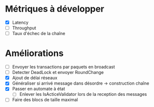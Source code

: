 # Métriques à développer
- [X] Latency
- [ ] Throughput
- [ ] Taux d'échec de la chaîne

# Améliorations
- [ ] Envoyer les transactions par paquets en broadcast
- [ ] Detecter DeadLock et envoyer RoundChange
- [X] Ajout de délai réseaux
- [X] Généraliser si arrivé message dans désordre -> construction chaîne
- [X] Passer en automate à état
    - [ ] Enlever les IsActiceValidator lors de la reception des messages
- [ ] Faire des blocs de taille maximal